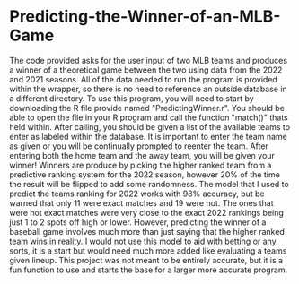 # Predicting-the-Winner-of-an-MLB-Game
The code provided asks for the user input of two MLB teams and produces a winner of a theoretical game between the two using data from the 2022 and 2021 seasons. 
All of the data needed to run the program is provided within the wrapper, so there is no need to reference an outside database in a different directory. 
To use this program, you will need to start by downloading the R file provide named "PredictingWinner.r".
You should be able to open the file in your R program and call the function "match()" thats held within.
After calling, you should be given a list of the available teams to enter as labeled within the database.
It is important to enter the team name as given or you will be continually prompted to reenter the team.
After entering both the home team and the away team, you will be given your winner!
Winners are produce by picking the higher ranked team from a predictive ranking system for the 2022 season, however 20% of the time the result will be flipped to add some randomness.
The model that I used to predict the teams ranking for 2022 works with 98% accuracy, but be warned that only 11 were exact matches and 19 were not.
The ones that were not exact matches were very close to the exact 2022 rankings being just 1 to 2 spots off high or lower. 
However, predicting the winner of a baseball game involves much more than just saying that the higher ranked team wins in reality.
I would not use this model to aid with betting or any sorts, it is a start but would need much more added like evaluating a teams given lineup.
This project was not meant to be entirely accurate, but it is a fun function to use and starts the base for a larger more accurate program.
